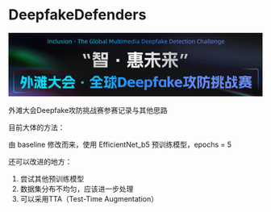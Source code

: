 # DeepfakeDefenders

![](competition.png)

外滩大会Deepfake攻防挑战赛参赛记录与其他思路

目前大体的方法：

由 baseline 修改而来，使用 EfficientNet_b5 预训练模型，epochs = 5

还可以改进的地方：

1. 尝试其他预训练模型
2. 数据集分布不均匀，应该进一步处理
3. 可以采用TTA（Test-Time Augmentation）
